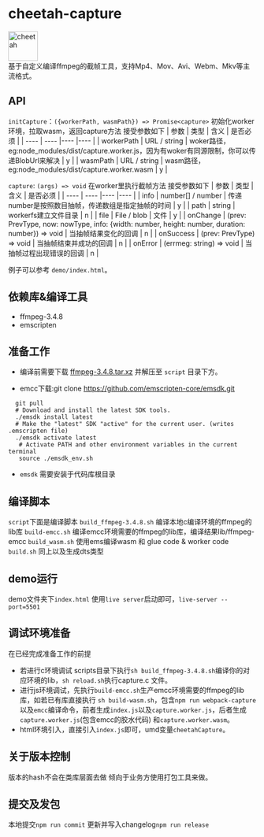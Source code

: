 # cheetah-capture

<div>
<img src="http://bj.bcebos.com/baidu-rmb-video-cover-1/goods/2022-11/1668701480293/dd3a15fcc40b.png" height="60" alt="cheetah" />
</div>
基于自定义编译ffmpeg的截帧工具，支持Mp4、Mov、Avi、Webm、Mkv等主流格式。

## API

`initCapture`：`({workerPath, wasmPath}) => Promise<capture>` 初始化worker环境，拉取wasm，返回capture方法
接受参数如下
|  参数   | 类型  | 含义  | 是否必须  |
|  ----  | ----  |----  |----  |
| workerPath  | URL / string | woker路径，eg:node_modules/dist/capture.worker.js，因为有woker有同源限制，你可以传递BlobUrl来解决  | y  |
| wasmPath  | URL / string | wasm路径，eg:node_modules/dist/capture.worker.wasm | y |

`capture`: `(args) => void` 在worker里执行截帧方法
接受参数如下
|  参数   | 类型  |含义  | 是否必须  |
|  ----  | ----  |----  |----  |
| info  | number[] / number |  传递number是按照数目抽帧，传递数组是指定抽帧的时间 | y |
| path  | string | workerfs建立文件目录 | n |
| file  | File / blob |  文件  | y |
| onChange  | (prev: PrevType, now: nowType, info: {width: number, height: number, duration: number}) => void | 当抽帧结果变化的回调  | n |
| onSuccess  | (prev: PrevType) => void  | 当抽帧结束并成功的回调  | n |
| onError  | (errmeg: string) => void | 当抽帧过程出现错误的回调  | n |

例子可以参考 `demo/index.html`。

## 依赖库&编译工具

* ffmpeg-3.4.8
* emscripten


## 准备工作

* 编译前需要下载 [ffmpeg-3.4.8.tar.xz](http://ffmpeg.org/releases/ffmpeg-3.4.8.tar.xz) 并解压至 `script` 目录下方。

* emcc下载:git clone https://github.com/emscripten-core/emsdk.git

```shell
  git pull
  # Download and install the latest SDK tools.
  ./emsdk install latest
  # Make the "latest" SDK "active" for the current user. (writes .emscripten file)
  ./emsdk activate latest
   # Activate PATH and other environment variables in the current terminal
   source ./emsdk_env.sh
```

* `emsdk` 需要安装于代码库根目录

## 编译脚本

`script`下面是编译脚本
`build_ffmpeg-3.4.8.sh` 编译本地c编译环境的ffmpeg的lib库
`build-emcc.sh` 编译emcc环境需要的ffmpeg的lib库，编译结果lib/ffmpeg-emcc
`build_wasm.sh` 使用ems编译wasm 和 glue code & worker code
`build.sh` 同上以及生成dts类型

## demo运行

demo文件夹下`index.html` 使用`live server`启动即可，`live-server --port=5501`

## 调试环境准备

在已经完成准备工作的前提

- 若进行c环境调试 scripts目录下执行`sh build_ffmpeg-3.4.8.sh`编译你的对应环境的lib，`sh reload.sh`执行capture.c 文件。
- 进行js环境调试，先执行`build-emcc.sh`生产emcc环境需要的ffmpeg的lib库，如若已有库直接执行 `sh build-wasm.sh`，包含`npm run webpack-capture`以及`emcc`编译命令，前者生成`index.js`以及`capture.worker.js`，后者生成`capture.worker.js`(包含emcc的胶水代码) 和`capture.worker.wasm`。
- html环境引入，直接引入`index.js`即可，umd变量`cheetahCapture`。

## 关于版本控制

版本的hash不会在类库层面去做 倾向于业务方使用打包工具来做。

## 提交及发包

本地提交`npm run commit`
更新并写入changelog`npm run release`

